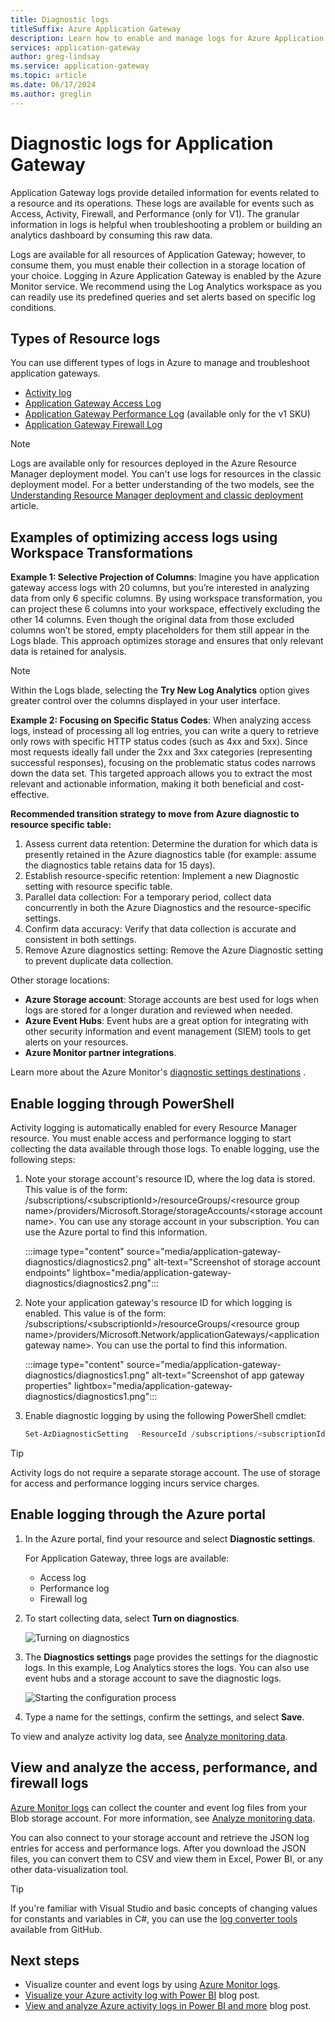 ```yaml
---
title: Diagnostic logs
titleSuffix: Azure Application Gateway
description: Learn how to enable and manage logs for Azure Application Gateway.
services: application-gateway
author: greg-lindsay
ms.service: application-gateway
ms.topic: article
ms.date: 06/17/2024
ms.author: greglin 
---
```


# Diagnostic logs for Application Gateway

Application Gateway logs provide detailed information for events related to a resource and its operations. These logs are available for events such as Access, Activity, Firewall, and Performance (only for V1). The granular information in logs is helpful when troubleshooting a problem or building an analytics dashboard by consuming this raw data.

Logs are available for all resources of Application Gateway; however, to consume them, you must enable their collection in a storage location of your choice. Logging in Azure Application Gateway is enabled by the Azure Monitor service. We recommend using the Log Analytics workspace as you can readily use its predefined queries and set alerts based on specific log conditions.

## <a name="firewall-log"></a><a name="diagnostic-logging"></a>Types of Resource logs

You can use different types of logs in Azure to manage and troubleshoot application gateways.

- [Activity log](monitor-application-gateway-reference.md#activity-log)
- [Application Gateway Access Log](monitor-application-gateway-reference.md#resource-logs)
- [Application Gateway Performance Log](monitor-application-gateway-reference.md#resource-logs) (available only for the v1 SKU)
- [Application Gateway Firewall Log](monitor-application-gateway-reference.md#resource-logs)

> [!NOTE]
> Logs are available only for resources deployed in the Azure Resource Manager deployment model. You can't use logs for resources in the classic deployment model. For a better understanding of the two models, see the [Understanding Resource Manager deployment and classic deployment](../azure-resource-manager/management/deployment-models.md) article.

## Examples of optimizing access logs using Workspace Transformations

**Example 1: Selective Projection of Columns**: Imagine you have application gateway access logs with 20 columns, but you’re interested in analyzing data from only 6 specific columns. By using workspace transformation, you can project these 6 columns into your workspace, effectively excluding the other 14 columns. Even though the original data from those excluded columns won’t be stored, empty placeholders for them still appear in the Logs blade. This approach optimizes storage and ensures that only relevant data is retained for analysis.

 > [!NOTE]
 > Within the Logs blade, selecting the **Try New Log Analytics** option gives greater control over the columns displayed in your user interface.

**Example 2: Focusing on Specific Status Codes**: When analyzing access logs, instead of processing all log entries, you can write a query to retrieve only rows with specific HTTP status codes (such as 4xx and 5xx). Since most requests ideally fall under the 2xx and 3xx categories (representing successful responses), focusing on the problematic status codes narrows down the data set. This targeted approach allows you to extract the most relevant and actionable information, making it both beneficial and cost-effective.

**Recommended transition strategy to move from Azure diagnostic to resource specific table:**

1. Assess current data retention: Determine the duration for which data is presently retained in the Azure diagnostics table (for example: assume the diagnostics table retains data for 15 days).
2. Establish resource-specific retention: Implement a new Diagnostic setting with resource specific table.
3. Parallel data collection: For a temporary period, collect data concurrently in both the Azure Diagnostics and the resource-specific settings.
4. Confirm data accuracy: Verify that data collection is accurate and consistent in both settings.
5. Remove Azure diagnostics setting: Remove the Azure Diagnostic setting to prevent duplicate data collection.

Other storage locations:

- **Azure Storage account**: Storage accounts are best used for logs when logs are stored for a longer duration and reviewed when needed.
- **Azure Event Hubs**: Event hubs are a great option for integrating with other security information and event management (SIEM) tools to get alerts on your resources.
- **Azure Monitor partner integrations**.

Learn more about the Azure Monitor's [diagnostic settings destinations](../azure-monitor/essentials/diagnostic-settings.md?WT.mc_id=Portal-Microsoft_Azure_Monitoring&tabs=portal#destinations) .

## Enable logging through PowerShell

Activity logging is automatically enabled for every Resource Manager resource. You must enable access and performance logging to start collecting the data available through those logs. To enable logging, use the following steps:

1. Note your storage account's resource ID, where the log data is stored. This value is of the form: /subscriptions/\<subscriptionId\>/resourceGroups/\<resource group name\>/providers/Microsoft.Storage/storageAccounts/\<storage account name\>. You can use any storage account in your subscription. You can use the Azure portal to find this information.

   :::image type="content" source="media/application-gateway-diagnostics/diagnostics2.png" alt-text="Screenshot of storage account endpoints" lightbox="media/application-gateway-diagnostics/diagnostics2.png":::

2. Note your application gateway's resource ID for which logging is enabled. This value is of the form: /subscriptions/\<subscriptionId\>/resourceGroups/\<resource group name\>/providers/Microsoft.Network/applicationGateways/\<application gateway name\>. You can use the portal to find this information.

   :::image type="content" source="media/application-gateway-diagnostics/diagnostics1.png" alt-text="Screenshot of app gateway properties" lightbox="media/application-gateway-diagnostics/diagnostics1.png":::

3. Enable diagnostic logging by using the following PowerShell cmdlet:

    ```powershell
    Set-AzDiagnosticSetting  -ResourceId /subscriptions/<subscriptionId>/resourceGroups/<resource group name>/providers/Microsoft.Network/applicationGateways/<application gateway name> -StorageAccountId /subscriptions/<subscriptionId>/resourceGroups/<resource group name>/providers/Microsoft.Storage/storageAccounts/<storage account name> -Enabled $true     
    ```

> [!TIP]
>Activity logs do not require a separate storage account. The use of storage for access and performance logging incurs service charges.

## Enable logging through the Azure portal

1. In the Azure portal, find your resource and select **Diagnostic settings**.

   For Application Gateway, three logs are available:

   * Access log
   * Performance log
   * Firewall log

1. To start collecting data, select **Turn on diagnostics**.

   ![Turning on diagnostics][1]

1. The **Diagnostics settings** page provides the settings for the diagnostic logs. In this example, Log Analytics stores the logs. You can also use event hubs and a storage account to save the diagnostic logs.

   ![Starting the configuration process][2]

1. Type a name for the settings, confirm the settings, and select **Save**.

To view and analyze activity log data, see [Analyze monitoring data](monitor-application-gateway.md#azure-monitor-tools).

## View and analyze the access, performance, and firewall logs

[Azure Monitor logs](/previous-versions/azure/azure-monitor/insights/azure-networking-analytics) can collect the counter and event log files from your Blob storage account. For more information, see [Analyze monitoring data](monitor-application-gateway.md#azure-monitor-tools).

You can also connect to your storage account and retrieve the JSON log entries for access and performance logs. After you download the JSON files, you can convert them to CSV and view them in Excel, Power BI, or any other data-visualization tool.

> [!TIP]
> If you're familiar with Visual Studio and basic concepts of changing values for constants and variables in C#, you can use the [log converter tools](https://github.com/Azure-Samples/networking-dotnet-log-converter) available from GitHub.

## Next steps

* Visualize counter and event logs by using [Azure Monitor logs](/previous-versions/azure/azure-monitor/insights/azure-networking-analytics).
* [Visualize your Azure activity log with Power BI](https://powerbi.microsoft.com/blog/monitor-azure-audit-logs-with-power-bi/) blog post.
* [View and analyze Azure activity logs in Power BI and more](https://azure.microsoft.com/blog/analyze-azure-audit-logs-in-powerbi-more/) blog post.

[1]: ./media/application-gateway-diagnostics/figure1.png
[2]: ./media/application-gateway-diagnostics/figure2.png
[3]: ./media/application-gateway-diagnostics/figure3.png
[4]: ./media/application-gateway-diagnostics/figure4.png
[5]: ./media/application-gateway-diagnostics/figure5.png
[6]: ./media/application-gateway-diagnostics/figure6.png
[7]: ./media/application-gateway-diagnostics/figure7.png
[8]: ./media/application-gateway-diagnostics/figure8.png
[9]: ./media/application-gateway-diagnostics/figure9.png
[10]: ./media/application-gateway-diagnostics/figure10.png
